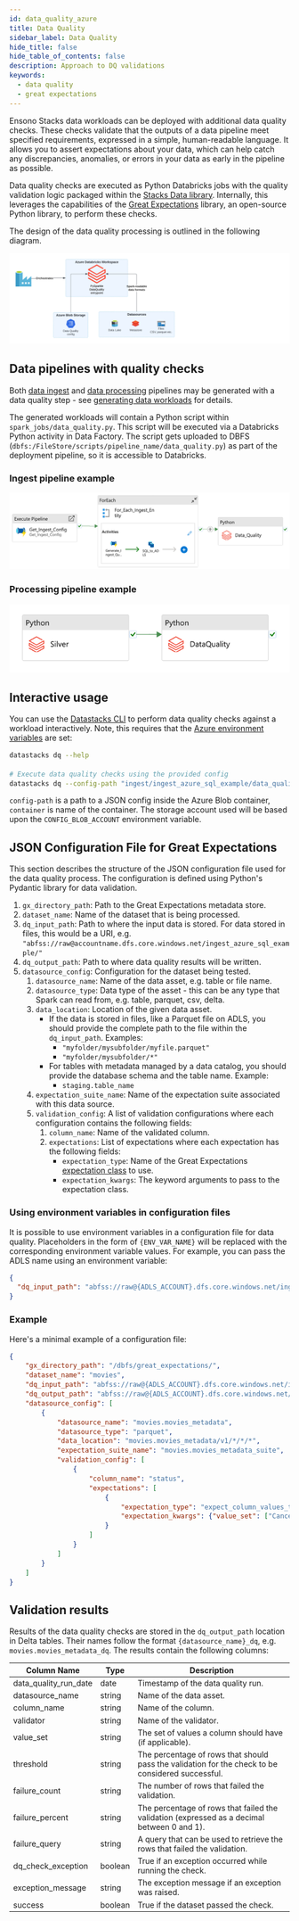 ```yaml
---
id: data_quality_azure
title: Data Quality
sidebar_label: Data Quality
hide_title: false
hide_table_of_contents: false
description: Approach to DQ validations
keywords:
  - data quality
  - great expectations
---
```


Ensono Stacks data workloads can be deployed with additional data quality checks. These checks validate that the outputs of
a data pipeline meet specified requirements, expressed in a simple, human-readable language. It allows
you to assert expectations about your data, which can help catch any discrepancies, anomalies, or
errors in your data as early in the pipeline as possible.

Data quality checks are executed as Python Databricks jobs with the quality validation logic
packaged within the [Stacks Data library](./stacks_data_utilities.md).
Internally, this leverages the capabilities of the [Great Expectations](https://greatexpectations.io/)
library, an open-source Python library, to perform these checks.

The design of the data quality processing is outlined in the following diagram.

![ADF_Ingest_AzureSql_Example_DQ.png](../images/ADF_DataQualityDesign.png)


## Data pipelines with quality checks

Both [data ingest](./ingest_data_azure.md) and [data processing](./data_processing.md) pipelines may be generated with a data quality step - see [generating data workloads](./datastacks.md#generating-data-workloads) for details.

The generated workloads will contain a Python script within `spark_jobs/data_quality.py`. This script will be executed via a Databricks Python activity in Data Factory. The script gets uploaded to DBFS (`dbfs:/FileStore/scripts/pipeline_name/data_quality.py`) as part of the deployment pipeline, so it is accessible to Databricks.

### Ingest pipeline example

![ADF_Ingest_AzureSql_Example_DQ.png](../images/ADF_Ingest_AzureSql_Example_DQ.png)

### Processing pipeline example

![ADF_silver_dq.png](../images/ADF_silver_dq.png)

## Interactive usage

You can use the [Datastacks CLI](./datastacks.md) to perform data quality checks against a workload interactively. Note, this requires that the [Azure environment variables](./stacks_data_utilities.md#azure-environment-variables) are set:

```bash
datastacks dq --help

# Execute data quality checks using the provided config
datastacks dq --config-path "ingest/ingest_azure_sql_example/data_quality/ingest_dq.json" --container config
```

`config-path` is a path to a JSON config inside the Azure Blob container, `container` is name of the container. The storage account used will be based upon the `CONFIG_BLOB_ACCOUNT` environment variable.

## JSON Configuration File for Great Expectations

This section describes the structure of the JSON configuration file used for the data quality process.
The configuration is defined using Python's Pydantic library for data validation.

1. `gx_directory_path`: Path to the Great Expectations metadata store.
2. `dataset_name`: Name of the dataset that is being processed.
3. `dq_input_path`: Path to where the input data is stored. For data stored in files, this would be a URI, e.g. `"abfss://raw@accountname.dfs.core.windows.net/ingest_azure_sql_example/"`
4. `dq_output_path`: Path to where data quality results will be written.
5. `datasource_config`: Configuration for the dataset being tested.
    1. `datasource_name`: Name of the data asset, e.g. table or file name.
    2. `datasource_type`: Data type of the asset - this can be any type that Spark can read from, e.g. table, parquet, csv, delta.
    3. `data_location`: Location of the given data asset.
       * If the data is stored in files, like a Parquet file on ADLS, you should
       provide the complete path to the file within the `dq_input_path`. Examples:
          * `"myfolder/mysubfolder/myfile.parquet"`
          * `"myfolder/mysubfolder/*"`
       * For tables with metadata managed by a data catalog, you should provide
       the database schema and the table name. Example:
          * `staging.table_name`
    4. `expectation_suite_name`: Name of the expectation suite associated with this data source.
    5. `validation_config`: A list of validation configurations where each configuration contains the following fields:
        1. `column_name`: Name of the validated column.
        2. `expectations`: List of expectations where each expectation has the following fields:
            * `expectation_type`: Name of the Great Expectations [expectation class](https://greatexpectations.io/expectations/) to use.
            * `expectation_kwargs`: The keyword arguments to pass to the expectation class.

### Using environment variables in configuration files

It is possible to use environment variables in a configuration file for data quality.
Placeholders in the form of `{ENV_VAR_NAME}` will be replaced with the corresponding environment
variable values. For example, you can pass the ADLS name using an environment variable:

```json
{
  "dq_input_path": "abfss://raw@{ADLS_ACCOUNT}.dfs.core.windows.net/ingest_azure_sql_example/"
}
```

### Example

Here's a minimal example of a configuration file:

```json
{
    "gx_directory_path": "/dbfs/great_expectations/",
    "dataset_name": "movies",
    "dq_input_path": "abfss://raw@{ADLS_ACCOUNT}.dfs.core.windows.net/ingest_azure_sql_example/",
    "dq_output_path": "abfss://raw@{ADLS_ACCOUNT}.dfs.core.windows.net/ingest_azure_sql_example/",
    "datasource_config": [
        {
            "datasource_name": "movies.movies_metadata",
            "datasource_type": "parquet",
            "data_location": "movies.movies_metadata/v1/*/*/*",
            "expectation_suite_name": "movies.movies_metadata_suite",
            "validation_config": [
                {
                    "column_name": "status",
                    "expectations": [
                        {
                            "expectation_type": "expect_column_values_to_be_in_set",
                            "expectation_kwargs": {"value_set": ["Canceled", "In Production", "Planned", "Post Production", "Released", "Rumored"]}
                        }
                    ]
                }
            ]
        }
    ]
}
```

## Validation results

Results of the data quality checks are stored in the `dq_output_path` location in Delta tables. Their names follow the format `{datasource_name}_dq`, e.g. `movies.movies_metadata_dq`. The results contain the following columns:

| Column Name           | Type    | Description                                                                                       |
|-----------------------|---------|---------------------------------------------------------------------------------------------------|
| data_quality_run_date | date    | Timestamp of the data quality run.                                                                |
| datasource_name       | string  | Name of the data asset.                                                                           |
| column_name           | string  | Name of the column.                                                                               |
| validator             | string  | Name of the validator.                                                                            |
| value_set             | string  | The set of values a column should have (if applicable).                                           |
| threshold             | string  | The percentage of rows that should pass the validation for the check to be considered successful. |
| failure_count         | string  | The number of rows that failed the validation.                                                    |
| failure_percent       | string  | The percentage of rows that failed the validation (expressed as a decimal between 0 and 1).       |
| failure_query         | string  | A query that can be used to retrieve the rows that failed the validation.                         |
| dq_check_exception    | boolean | True if an exception occurred while running the check.                                            |
| exception_message     | string  | The exception message if an exception was raised.                                                 |
| success               | boolean | True if the dataset passed the check.                                                             |
